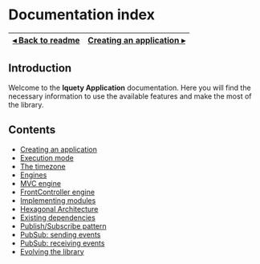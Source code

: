 # Documentation index

[◂ Back to readme](../../readme.md) | [Creating an application ▸](01-instantiating.md)
-- | --

## Introduction

Welcome to the **Iquety Application** documentation. Here you will find the necessary information to use the available features and make the most of the library.

## Contents

- [Creating an application](01-instantiating.md)
- [Execution mode](02-execution-mode.md)
- [The timezone](03-timezone.md)
- [Engines](04-engines.md)
- [MVC engine](05-mvc-engine.md)
- [FrontController engine](06-fc-engine.md)
- [Implementing modules](07-modules.md)
- [Hexagonal Architecture](09-hexagonal-architecture.md)
- [Existing dependencies](10-existing-dependencies.md)
- [Publish/Subscribe pattern](11-pubsub.md)
- [PubSub: sending events](12-pubsub-sending-events.md)
- [PubSub: receiving events](13-pubsub-receiving-events.md)
- [Evolving the library](99-evolution.md)
